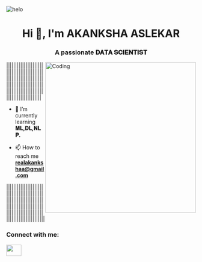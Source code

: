 ![helo](https://user-images.githubusercontent.com/89390696/173287660-a6892d56-9be0-40c9-856c-f807ac3a3302.gif)
<h1 align="center">Hi 👋, I'm AKANKSHA ASLEKAR</h1>
<h3 align="center">A passionate 𝐃𝐀𝐓𝐀 𝐒𝐂𝐈𝐄𝐍𝐓𝐈𝐒𝐓</h3>

<img align="right" alt="Coding" width="400" src="https://cdn.dribbble.com/users/1162077/screenshots/3848914/programmer.gif">

|||||||||||||||||||||||||||||||||||||||||||||||||||||||||||||||||||||||||||||||||||||||||||||||||||||||||||||||||||||||||||||


- 🌱 I’m currently learning **𝐌𝐋,𝐃𝐋,𝐍𝐋𝐏.**

- 📫 How to reach me **realakankshaa@gmail.com**


|||||||||||||||||||||||||||||||||||||||||||||||||||||||||||||||||||||||||||||||||||||||||||||||||||||||||||||||||||||||||||||||
<h3 align="left">Connect with me:</h3>
<p align="left">
<a href="https://linkedin.com/in/akanksha-aslekar-49b9a21aa" target="blank"><img align="center" src="https://raw.githubusercontent.com/rahuldkjain/github-profile-readme-generator/master/src/images/icons/Social/linked-in-alt.svg" alt="" height="30" width="40" /></a>
</p>
